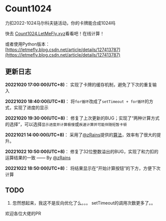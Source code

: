 <!--
 * @Author: LetMeFly
 * @Date: 2022-10-20 10:47:31
 * @LastEditors: LetMeFly
 * @LastEditTime: 2022-10-22 18:59:28
-->
# Count1024

力扣2022-1024马尔科夫链活动，你的卡牌能合成1024吗

快去 [Count1024.LetMeFly.xyz](https://count1024.letmefly.xyz/)看看吧！在线计算！

或者使用Python版本：[https://letmefly.blog.csdn.net/article/details/127413787](https://letmefly.blog.csdn.net/article/details/127413787)


## 更新日志

**20221020 17:00:00(UTC+8)**： 实现了卡牌的缓存机制，避免了下次的重复输入

**20221020 18:40:00(UTC+8)**： 将```for循环```改成了```setTimeout + for循环```的方式，实现了进度的显示

**20221020 19:30:00(UTC+8)**： 修复了上次更新的BUG；实现了“两种计算方式的选择”，可以选择```显示进度并计算极慢```或```疾速计算并可能伴随短暂卡顿```

**20221021 14:00:00(UTC+8)**： 采用了[@zRains](https://github.com/zRains)提供的[算法](https://github.com/LetMeFly666/Count1024/issues/2)，效率有了很大的提升。

**20221022 10:50:00(UTC+8)**： 修复了32位整数溢出的BUG，实现了和力扣的运算结果的一致 —— By [@zRains](https://github.com/zRains)

**20221022 18:50:00(UTC+8)**： 将结果显示在“开始计算按钮”的下方，方便下次计算

## TODO

1. 忽然想起来，我这不是反向优化了么。。。 setTimeout的调用次数更多了。。

欢迎各位大佬的PR
